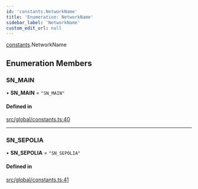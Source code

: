 ```yaml
---
id: 'constants.NetworkName'
title: 'Enumeration: NetworkName'
sidebar_label: 'NetworkName'
custom_edit_url: null
---
```


[constants](../namespaces/constants.md).NetworkName

## Enumeration Members

### SN_MAIN

• **SN_MAIN** = `"SN_MAIN"`

#### Defined in

[src/global/constants.ts:40](https://github.com/starknet-io/starknet.js/blob/v6.23.1/src/global/constants.ts#L40)

---

### SN_SEPOLIA

• **SN_SEPOLIA** = `"SN_SEPOLIA"`

#### Defined in

[src/global/constants.ts:41](https://github.com/starknet-io/starknet.js/blob/v6.23.1/src/global/constants.ts#L41)
